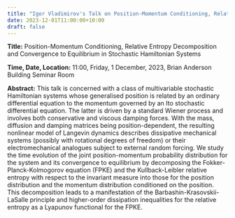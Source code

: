 ```yaml
---
title: "Igor Vladimirov's Talk on Position-Momentum Conditioning, Relative Entropy Decomposition  and Convergence to Equilibrium in Stochastic Hamiltonian Systems"
date: 2023-12-01T11:00:00+10:00
draft: false
---
```

__Title:__ Position-Momentum Conditioning, Relative Entropy Decomposition  and Convergence to Equilibrium in Stochastic Hamiltonian Systems


__Time, Date, Location:__ 11:00, Friday, 1 December, 2023, Brian Anderson Building Seminar Room 


__Abstract:__ This talk is concerned with a class of multivariable stochastic Hamiltonian systems whose generalised position is related by an ordinary differential equation to the momentum governed by an Ito stochastic differential equation. The latter is driven by a standard Wiener process and involves both conservative and viscous damping forces. With the mass, diffusion and damping matrices being position-dependent, the resulting nonlinear model of Langevin dynamics describes dissipative mechanical systems (possibly with rotational degrees of
freedom) or their electromechanical analogues subject to external random forcing.  We study the time evolution of the joint position-momentum probability distribution for the system and its convergence to equilibrium by decomposing the Fokker-Planck-Kolmogorov equation (FPKE) and the Kullback-Leibler relative
entropy with respect to the invariant measure into those for the position distribution and the momentum distribution conditioned on the position. This decomposition leads to a manifestation of the Barbashin-Krasovskii-LaSalle principle and higher-order dissipation inequalities for the relative entropy as a Lyapunov functional for the FPKE.

